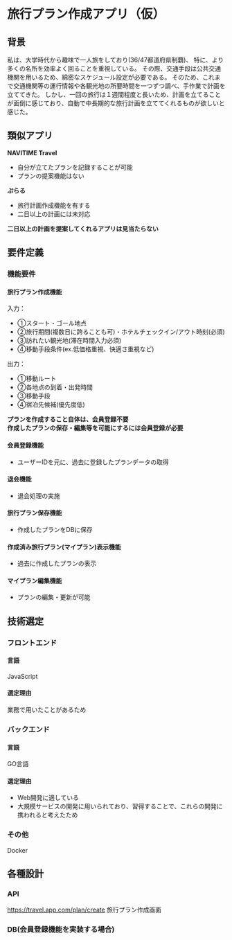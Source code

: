 # 旅行プラン作成アプリ（仮）

## 背景
私は、大学時代から趣味で一人旅をしており(36/47都道府県制覇)、
特に、より多くの名所を効率よく回ることを重視している。
その際、交通手段は公共交通機関を用いるため、綿密なスケジュール設定が必要である。
そのため、これまで交通機関等の運行情報や各観光地の所要時間を一つずつ調べ、手作業で計画を立ててきた。
しかし、一回の旅行は１週間程度と長いため、計画を立てることが面倒に感じており、自動で中長期的な旅行計画を立ててくれるものが欲しいと感じた。

## 類似アプリ
**NAVITIME Travel**
* 自分が立てたプランを記録することが可能
* プランの提案機能はない

**ぷらる**
* 旅行計画作成機能を有する
* 二日以上の計画には未対応

**二日以上の計画を提案してくれるアプリは見当たらない**

## 要件定義
### 機能要件
#### 旅行プラン作成機能
入力： 
* ①スタート・ゴール地点
* ②旅行期間(複数日に跨ることも可)・ホテルチェックイン/アウト時刻(必須)
* ③訪れたい観光地(滞在時間入力必須)
* ④移動手段条件(ex.低価格重視、快適さ重視など)

出力：
* ①移動ルート
* ②各地点の到着・出発時間
* ③移動手段
* ④宿泊先候補(優先度低)

**プランを作成すること自体は、会員登録不要<br>
作成したプランの保存・編集等を可能にするには会員登録が必要**

#### 会員登録機能
* ユーザーIDを元に、過去に登録したプランデータの取得
#### 退会機能
* 退会処理の実施
#### 旅行プラン保存機能
* 作成したプランをDBに保存
#### 作成済み旅行プラン(マイプラン)表示機能
* 過去に作成したプランの表示
#### マイプラン編集機能
* プランの編集・更新が可能


## 技術選定

### フロントエンド
#### 言語
JavaScript
#### 選定理由
業務で用いたことがあるため

### バックエンド
#### 言語
GO言語
#### 選定理由
* Web開発に適している
* 大規模サービスの開発に用いられており、習得することで、これらの開発に携われると考えたため

### その他
Docker


## 各種設計
### API
https://travel.app.com/plan/create 旅行プラン作成画面
### DB(会員登録機能を実装する場合)
